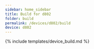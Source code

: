 ```yaml
---
sidebar: home_sidebar
title: Build for d802
folder: build
permalink: /devices/d802/build
device: d802
---
```

{% include templates/device_build.md %}
